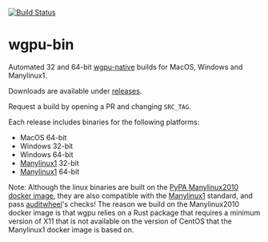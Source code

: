 [![Build Status](https://korijn.visualstudio.com/wgpu-bin/_apis/build/status/Korijn.wgpu-bin?branchName=master)](https://korijn.visualstudio.com/wgpu-bin/_build/latest?definitionId=2&branchName=master)

# wgpu-bin

Automated 32 and 64-bit [wgpu-native](https://github.com/gfx-rs/wgpu-native/) builds for MacOS, Windows and Manylinux1.

Downloads are available under [releases](https://github.com/Korijn/wgpu-bin/releases).

Request a build by opening a PR and changing `SRC_TAG`.


Each release includes binaries for the following platforms:

* MacOS 64-bit
* Windows 32-bit
* Windows 64-bit
* [Manylinux1](https://www.python.org/dev/peps/pep-0513/) 32-bit
* [Manylinux1](https://www.python.org/dev/peps/pep-0513/) 64-bit

Note: Although the linux binaries are built on the [PyPA Manylinux2010 docker image](https://github.com/pypa/manylinux), they are also compatible with the [Manylinux1](https://www.python.org/dev/peps/pep-0513/) standard, and pass [auditwheel](https://github.com/pypa/auditwheel)'s checks! The reason we build on the Manylinux2010 docker image is that wgpu relies on a Rust package that requires a minimum version of X11 that is not available on the version of CentOS that the Manylinux1 docker image is based on.
